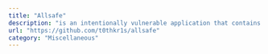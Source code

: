 ```yaml
---
title: "Allsafe"
description: "is an intentionally vulnerable application that contains various vulnerabilities."
url: "https://github.com/t0thkr1s/allsafe"
category: "Miscellaneous"
---
```

